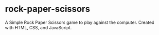 # rock-paper-scissors

A Simple Rock Paper Scissors game to play against the computer. Created with HTML, CSS, and JavaScript.
